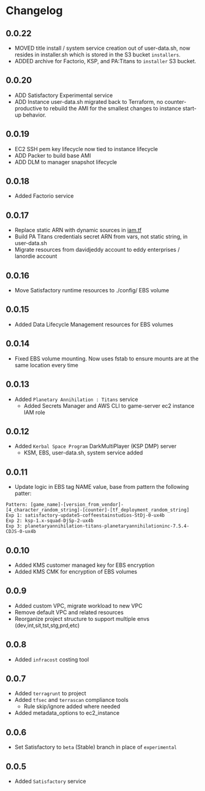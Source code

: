 # Changelog

## 0.0.22

- MOVED title install / system service creation out of user-data.sh, now resides in installer.sh which is stored in the S3 bucket `installers`.
- ADDED archive for Factorio, KSP, and PA:Titans to `installer` S3 bucket.

## 0.0.20

- ADD Satisfactory Experimental service
- ADD Instance user-data.sh migrated back to Terraform, no counter-productive to rebuild the AMI for the smallest changes to instance start-up behavior.

## 0.0.19

- EC2 SSH pem key lifecycle now tied to instance lifecycle
- ADD Packer to build base AMI
- ADD DLM to manager snapshot lifecycle

## 0.0.18

- Added Factorio service

## 0.0.17

- Replace static ARN with dynamic sources in [iam.tf](terraform/aws/dev/iam.tf)
- Build PA Titans credentials secret ARN from vars, not static string, in user-data.sh
- Migrate resources from davidjeddy account to eddy enterprises / lanordie account

## 0.0.16

- Move Satisfactory runtime resources to ./config/ EBS volume

## 0.0.15

- Added Data Lifecycle Management resources for EBS volumes

## 0.0.14

- Fixed EBS volume mounting. Now uses fstab to ensure mounts are at the same location every time

## 0.0.13

- Added `Planetary Annihilation : Titans` service
  - Added Secrets Manager and AWS CLI to game-server ec2 instance IAM role

## 0.0.12

- Added `Kerbal Space Program` DarkMultiPlayer (KSP DMP) server
  - KSM, EBS, user-data.sh, system service added

## 0.0.11

- Update logic in EBS tag NAME value, base from pattern the following patter:

```text
Pattern: [game_name]-[version_from_vendor]-[4_character_random_string]-[counter]-[tf_deployment_random_string]
Exp 1: satisfactory-update5-coffeestainstudios-StDj-0-ux4b
Exp 2: ksp-1.x-squad-DjSp-2-ux4b
Exp 3: planetaryannihilation-titans-planetaryannihilationinc-7.5.4-CDJS-0-ux4b
```

## 0.0.10

- Added KMS customer managed key for EBS encryption
- Added KMS CMK for encryption of EBS volumes

## 0.0.9

- Added custom VPC, migrate workload to new VPC
- Remove default VPC and related resources
- Reorganize project structure to support multiple envs (dev,int,sit,tst,stg,prd,etc)

## 0.0.8

- Added `infracost` costing tool

## 0.0.7

- Added `terragrunt` to project
- Added `tfsec` and `terrascan` compliance tools
  - Rule skip/ignore added where needed
- Added metadata_options to ec2_instance

## 0.0.6

- Set Satisfactory to `beta` (Stable) branch in place of `experimental`

## 0.0.5

- Added `Satisfactory` service

